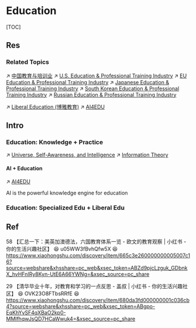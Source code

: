# Education

[TOC]



## Res
### Related Topics
↗ [中国教育与培训业](../🌏%20Politics%20&%20Demography/Countries%20Overview/Asia/China%20🇨🇳/中国大陆地区/🚀%20中国发展力量概况/中国经济发展/📌%20第三产业/🧑🏽‍🏫%20中国教育与培训业/中国教育与培训业.md)
↗ [U.S. Education & Professional Training Industry](../🌏%20Politics%20&%20Demography/Countries%20Overview/America/United%20States%20🇺🇸/🚀%20U.S.%20Social%20Development%20Overviews/U.S.%20Economics/📌%20U.S.%20Tertiary%20Economical%20Sector/🧑🏽‍🏫%20U.S.%20Education%20&%20Professional%20Training%20Industry/U.S.%20Education%20&%20Professional%20Training%20Industry.md)
↗ [EU Education & Professional Training Industry](../🌏%20Politics%20&%20Demography/Countries%20Overview/Europe/European%20Union%20🇪🇺/EU%20Social%20Development%20Overview/EU%20Economics/📌%20EU%20Tertiary%20Economical%20Sector/🧑🏽‍🏫%20EU%20Education%20&%20Professional%20Training%20Industry/EU%20Education%20&%20Professional%20Training%20Industry.md)
↗ [Japanese Education & Professional Training Industry](../🌏%20Politics%20&%20Demography/Countries%20Overview/Asia/Japan%20🇯🇵/Japanese%20Social%20Development%20Overview/Japanese%20Economics/📌%20Japanese%20Tertiary%20Economical%20Sector/🧑🏽‍🏫%20Japanese%20Education%20&%20Professional%20Training%20Industry/Japanese%20Education%20&%20Professional%20Training%20Industry.md)
↗ [South Korean Education & Professional Training Industry](../🌏%20Politics%20&%20Demography/Countries%20Overview/Asia/Korea%20🇰🇵%20🇰🇷/Korean%20Social%20Development%20Overview/South%20Korean%20Social%20Development%20Overview/South%20Korean%20Economics/📌%20South%20Korean%20Tertiary%20Economical%20Sector/🧑🏽‍🏫%20South%20Korean%20Education%20&%20Professional%20Training%20Industry/South%20Korean%20Education%20&%20Professional%20Training%20Industry.md)
↗ [Russian Education & Professional Training Industry](../🌏%20Politics%20&%20Demography/Countries%20Overview/Europe/Russia%20🇷🇺/Russian%20Social%20Development%20Overviews/Russian%20Economics/📌%20Russian%20Tertiary%20Economical%20Sector/🧑🏽‍🏫%20Russian%20Education%20&%20Professional%20Training%20Industry/Russian%20Education%20&%20Professional%20Training%20Industry.md)

↗ [Liberal Education (博雅教育)](Liberal%20Education%20(博雅教育).md)
↗ [AI4EDU](../../../Information%20Science%20&%20Computer%20Science/🧠%20Computing%20Methodologies/👽%20Artificial%20Intelligence/❌%20AI-For-Everything/AI4EDU.md)



## Intro
### Education: Knowledge + Practice
↗ [Universe, Self-Awareness, and Intelligence](../../../Universe,%20Self-Awareness,%20and%20Intelligence.md)
↗ [Information Theory](../../../Information%20Science%20&%20Computer%20Science/🧮%20Mathematics/🧐%20Information%20Theory/Information%20Theory.md)
#### AI + Education
↗ [AI4EDU](../../../Information%20Science%20&%20Computer%20Science/🧠%20Computing%20Methodologies/👽%20Artificial%20Intelligence/❌%20AI-For-Everything/AI4EDU.md)

AI is the powerful knowledge engine for education


### Education: Specialized Edu + Liberal Edu



## Ref
58 【汇总一下：美英加澳德法，六国教育体系一览 - 欧文的教育观察 | 小红书 - 你的生活兴趣社区】 😆 u05WW3fBvhQfw5X 😆 https://www.xiaohongshu.com/discovery/item/665c3e260000000005007c16?source=webshare&xhsshare=pc_web&xsec_token=ABZd9pjcLzguk_GDbnkX_hvHFnIRy8Kyn-UtE6A66YWNg=&xsec_source=pc_share

29 【清华毕业十年，对教育和学习的一点反思 - 盖叔 | 小红书 - 你的生活兴趣社区】 😆 OVK23O8FTbsRRfE 😆 https://www.xiaohongshu.com/discovery/item/680da3fd000000001c036cb4?source=webshare&xhsshare=pc_web&xsec_token=ABgpo-EqKhYvSF4qXBaO2kp0-MMlfhqwJsQD7HCaWwuk4=&xsec_source=pc_share